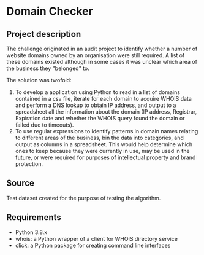 # Domain Checker

## Project description

The challenge originated in an audit project to identify whether a number of website domains owned by an organisation were still required. A list of these domains existed although in some cases it was unclear which area of the business they "belonged" to. 

The solution was twofold:

1. To develop a application using Python to read in a list of domains contained in a csv file, iterate for each domain to acquire WHOIS data and perform a DNS lookup to obtain IP address, and output to a spreadsheet all the information about the domain (IP address, Registrar, Expiration date and whether the WHOIS query found the domain or failed due to timeouts).
2. To use regular expressions to identify patterns in domain names relating to different areas of the business, bin the data into categories, and output as columns in a spreadsheet. This would help determine which ones to keep because they were currently in use, may be used in the future, or were required for purposes of intellectual property and brand protection.

## Source

Test dataset created for the purpose of testing the algorithm. 

## Requirements

* Python 3.8.x
* whois: a Python wrapper of a client for WHOIS directory service
* click: a Python package for creating command line interfaces
